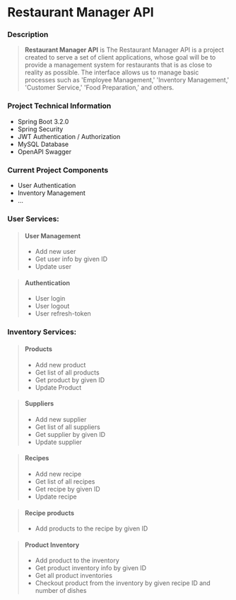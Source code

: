 # Restaurant Manager API

### Description
> **Restaurant Manager API** is The Restaurant Manager API is a project created to serve a set of client applications, whose goal will be to provide a management system for restaurants that is as close to reality as possible. The interface allows us to manage basic processes such as 'Employee Management,' 'Inventory Management,' 'Customer Service,' 'Food Preparation,' and others. 

### Project Technical Information
- Spring Boot 3.2.0
- Spring Security
- JWT Authentication / Authorization
- MySQL Database
- OpenAPI Swagger
### Current Project Components
 - User Authentication
 - Inventory Management
 - ...
### **User Services:**
> #### User Management
> - Add new user
> - Get user info by given ID
> - Update user

> #### Authentication
> - User login
> - User logout
> - User refresh-token


### **Inventory Services:**
> #### Products
> - Add new product
> - Get list of all products
> - Get product by given ID
> - Update Product

> #### Suppliers
> - Add new supplier
> - Get list of all suppliers
> - Get supplier by given ID
> - Update supplier

> #### Recipes
> - Add new recipe
> - Get list of all recipes
> - Get recipe by given ID
> - Update recipe

> #### Recipe products
> - Add products to the recipe by given ID

> #### Product Inventory 
> - Add product to the inventory
> - Get product inventory info by given ID
> - Get all product inventories
> - Checkout product from the inventory by given recipe ID and number of dishes

